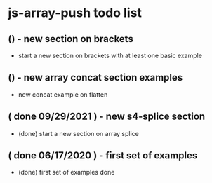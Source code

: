 # js-array-push todo list

## () - new section on brackets
* start a new section on brackets with at least one basic example

## () - new array concat section examples
* new concat example on flatten

## ( done 09/29/2021 ) - new s4-splice section
* (done) start a new section on array splice

## ( done 06/17/2020 ) - first set of examples
* (done) first set of examples done